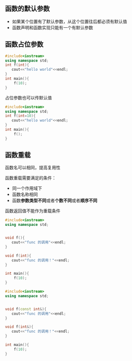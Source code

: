 ## 函数的默认参数

+ 如果某个位置有了默认参数，从这个位置往后都必须有默认值
+ 函数声明和函数实现只能有一个有默认参数

## 函数占位参数

```c++
#include<iostream>
using namespace std;
int f(int){
   cout<<"hello world"<<endl;
}
int main(){
    f(10);
}
```

占位参数也可以传默认值

```c++
#include<iostream>
using namespace std;
int f(int=10){
   cout<<"hello world"<<endl;
}
int main(){
    f();
}
```

## 函数重载

函数名可以相同，提高复用性

函数重载需要满足的条件：

+ 同一个作用域下
+ 函数名称相同
+ 函数**参数类型不同**或者**个数不同**或者**顺序不同**

函数返回值不能作为重载条件

```c++
#include<iostream>
using namespace std;


void f(){
   cout<<"func 的调用"<<endl;
}

void f(int){
   cout<<"func 的调用！"<<endl;
}

int main(){
    f(10);
}
```

```c++
#include<iostream>
using namespace std;


void f(const int&){
   cout<<"func 的调用"<<endl;
}

void f(int&){
   cout<<"func 的调用！"<<endl;
}

int main(){
    f(10);
}
```


